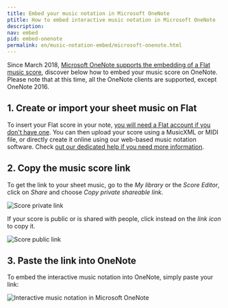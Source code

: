 ```yaml
---
title: Embed your music notation in Microsoft OneNote
ptitle: How to embed interactive music notation in Microsoft OneNote
description: 
nav: embed
pid: embed-onenote
permalink: en/music-notation-embed/microsoft-onenote.html
---
```


Since March 2018, [Microsoft OneNote supports the embedding of a Flat music score](https://techcommunity.microsoft.com/t5/Education-Blog/OneNote-supports-Flat-io-and-Screencast-plus-more-Class-Notebook/ba-p/168124), discover below how to embed your music score on OneNote. Please note that at this time, all the OneNote clients are supported, except OneNote 2016.

## 1. Create or import your sheet music on Flat

To insert your Flat score in your note, [you will need a Flat account if you don't have one](https://flat.io/auth/signup). You can then upload your score using a MusicXML or MIDI file, or directly create it online using our web-based music notation software. Check [out our dedicated help if you need more information](/help/en/music-notation-software/create-your-first-music-score.html).

## 2. Copy the music score link

To get the link to your sheet music, go to the *My library* or the *Score Editor*, click on *Share* and choose *Copy private shareable link*.

![Score private link](/help/assets/img/embed/copy-sharing-link.gif?0)

If your score is public or is shared with people, click instead on the *link icon* to copy it.

![Score public link](/help/assets/img/embed/copy-public-link.gif)

## 3. Paste the link into OneNote

To embed the interactive music notation into OneNote, simply paste your link:

![Interactive music notation in Microsoft OneNote](/help/assets/img/embed/onenote-embed.gif)